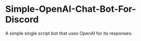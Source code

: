 # Simple-OpenAI-Chat-Bot-For-Discord
A simple single script bot that uses OpenAI for its responses.
